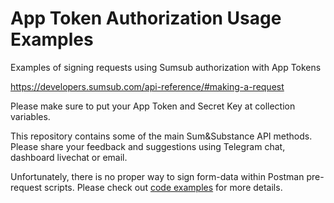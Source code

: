 # App Token Authorization Usage Examples
Examples of signing requests using Sumsub authorization with App Tokens

https://developers.sumsub.com/api-reference/#making-a-request

Please make sure to put your App Token and Secret Key at collection variables.

This repository contains some of the main Sum&Substance API methods.
Please share your feedback and suggestions using Telegram chat, dashboard livechat or email.

Unfortunately, there is no proper way to sign form-data within Postman pre-request scripts. Please check out [code examples](https://github.com/SumSubstance/AppTokenUsageExamples) for more details.
